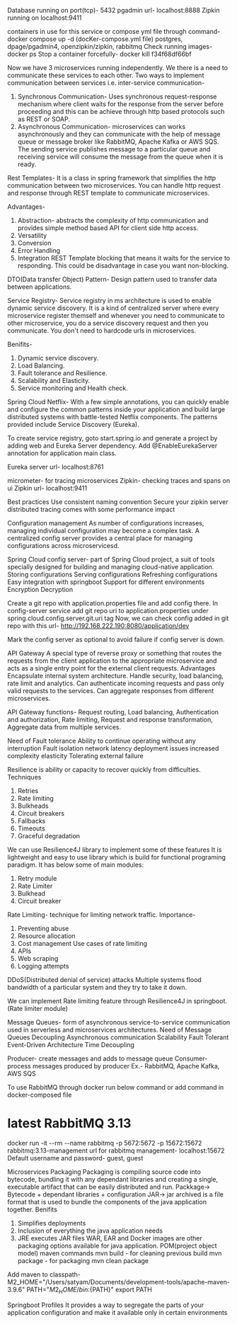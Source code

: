 Database running on port(tcp)- 5432
pgadmin url- localhost:8888
Zipkin running on localhost:9411

containers in use for this service or compose yml file through command- docker compose up -d   (docKer-compose.yml file)
postgres, dpage/pgadmin4, openzipkin/zipkin, rabbitmq
Check running images- docker ps
Stop a container forcefully- docker kill f34f68df66bf

Now we have 3 microservices running independently.
We there is a need to communicate these services to each other.
Two ways to implement communication between services i.e. inter-service communication-
1. Synchronous Communication- Uses synchronous request-response mechanism where client waits for the response from the server before proceeding and this can be achieve through http based protocols such as REST or SOAP.
2. Asynchronous Communication- microservices can works asynchronously and they can communicate with the help of message queue or message broker like RabbitMQ, Apache Kafka or AWS SQS. The sending service publishes message to a particular queue and receiving service will consume the message from the queue when it is ready.

Rest Templates- It is a class in spring framework that simplifies the http communication between two microservices.
You can handle http request and response through REST template to communicate microservices.

Advantages-
1. Abstraction- abstracts the complexity of http communication and provides simple method based API for client side http access.
2. Versatility
3. Conversion
4. Error Handling
5. Integration
REST Template blocking that means it waits for the service to responding. This could be disadvantage in case you want non-blocking.

DTO(Data transfer Object) Pattern-
Design pattern used to transfer data between applications.

Service Registry- Service registry in ms architecture is used to enable dynamic service discovery.
It is a kind of centralized server where every microservice register themself and whenever you need to communicate to other microservice, you do a service discovery request and then you communicate. You don't need to hardcode urls in microservices.

Benifits-
1. Dynamic service discovery.
2. Load Balancing.
3. Fault tolerance and Resilience.
4. Scalability and Elasticity.
5. Service monitoring and Health check.

Spring Cloud Netflix-
With a few simple annotations, you can quickly enable and configure the common patterns inside your application and build large distributed systems with battle-tested Netflix components. The patterns provided include Service Discovery (Eureka).

To create service registry, goto start.spring.io and generate a project by adding web and Eureka Server dependency.
Add @EnableEurekaServer annotation for application main class.

Eureka server url- localhost:8761

micrometer- for tracing microservices
Zipkin- checking traces and spans on ui
Zipkin url- localhost:9411

Best practices
Use consistent naming convention
Secure your zipkin server
distributed tracing comes with some performance impact

Configuration management
As number of configurations increases, managing individual configuration may become a complex task.
A centralized config server provides a central place for managing configurations across microservicesd.

Spring Cloud config server- part of Spring Cloud project, a suit of tools specially designed for building and managing cloud-native application.
Storing configurations
Serving configurations
Refreshing configurations
Easy integration with springboot
Support for different environments
Encryption Decryption

Create a git repo with application.properties file and add config there.
In config-server service add git repo uri to application.properties under spring.cloud.config.server.git.uri tag
Now, we can check config added in git repo with this url- http://192.168.222.190:8080/application/dev

Mark the config server as optional to avoid failure if config server is down.

API Gateway
A special type of reverse proxy or something that routes the requests from the client application to the appropriate microservice
and acts as a single entry point for the external client requests.
Advantages
Encapsulate internal system architecture.
Handle security, load balancing, rate limit and analytics.
Can authenticate incoming requests and pass only valid requests to the services.
Can aggregate responses from different microservices.

API Gateway functions-
Request routing,
Load balancing,
Authentication and authorization,
Rate limiting,
Request and response transformation,
Aggregate data from multiple services.


Need of Fault tolerance
Ability to continue operating without any interruption
Fault isolation
network latency
deployment issues
increased complexity
elasticity
Tolerating external failure


Resilience is ability or capacity to recover quickly from difficulties.
Techniques
1. Retries
2. Rate limiting
3. Bulkheads
4. Circuit breakers
5. Fallbacks
6. Timeouts
7. Graceful degradation

We can use Resilience4J library to implement some of these features
It is lightweight and easy to use library which is build for functional programing paradigm.
It has below some of main modules:
1. Retry module
2. Rate Limiter
3. Bulkhead
4. Circuit breaker

Rate Limiting- technique for limiting network traffic.
Importance-
1. Preventing abuse
2. Resource allocation
3. Cost management
Use cases of rate limiting
1. APIs
2. Web scraping
3. Logging attempts

DDoS(Distributed denial of service) attacks
Multiple systems flood bandwidth of a particular system and they try to take it down.

We can implement Rate limiting feature through Resilience4J in springboot.(Rate limiter module)


Message Queues- form of asynchronous service-to-service communication used in serverless and microservices architectures.
Need of Message Queues
Decoupling
Asynchronous communication
Scalability
Fault Tolerant
Event-Driven Architecture
Time Decoupling

Producer- create messages and adds to message queue
Consumer- process messages produced by producer
Ex.- RabbitMQ, Apache Kafka, AWS SQS

To use RabbitMQ through docker
run below command or add command in docker-composed file
# latest RabbitMQ 3.13
docker run -it --rm --name rabbitmq -p 5672:5672 -p 15672:15672 rabbitmq:3.13-management
url for rabbitmq management- localhost:15672
Default username and password- guest, guest

Microservices Packaging
Packaging is compiling source code into bytecode, bundling it with any dependant libraries and creating a single, executable artifact
that can be easily distributed and run.
Packkage-> Bytecode + dependant libraries + configuration
JAR-> jar archived is a file format that is used to bundle the components of the java application together.
Benifits
1. Simplifies deployments
2. Inclusion of everything the java application needs
3. JRE executes JAR files
WAR, EAR and Docker images are other packaging options available for java application.
POM(project object model)
maven commands
mvn build - for cleaning previous build
mvn package - for packaging
mvn clean package

Add maven to classpath-
M2_HOME="/Users/satyam/Documents/development-tools/apache-maven-3.9.6"
PATH="${M2_HOME}/bin:${PATH}"
export PATH

Springboot Profiles
It provides a way to segregate the parts of your application configuration and make it available only in 
certain environments





